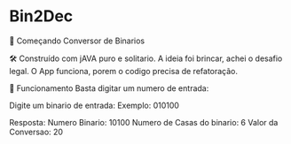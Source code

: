 # Bin2Dec

🚀 Começando
Conversor de Binarios

🛠️ Construído com
jAVA puro e solitario. 
A ideia foi brincar, achei o desafio legal. O App funciona, porem o codigo precisa de refatoração.  

🔧 Funcionamento
Basta digitar um numero de entrada:

Digite um binario de entrada: 
Exemplo: 010100

Resposta:
Numero Binario: 10100
Numero de Casas do binario: 6
Valor da Conversao: 20
